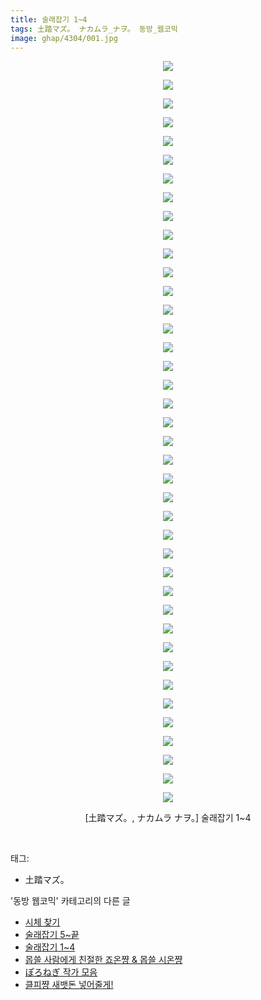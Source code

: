 ```yaml
---
title: 술래잡기 1~4
tags: 土踏マズ。 ナカムラ_ナヲ。 동방_웹코믹
image: ghap/4304/001.jpg
---
```

<div class="article">
<p style="text-align: center; clear: none; float: none;"><img src="{{ site.nasurl }}/ghap/4304/001.jpg"/></p>
<p style="text-align: center; clear: none; float: none;"><img src="{{ site.nasurl }}/ghap/4304/002.jpg"/></p>
<p style="text-align: center; clear: none; float: none;"><img src="{{ site.nasurl }}/ghap/4304/003.jpg"/></p>
<p style="text-align: center; clear: none; float: none;"><img src="{{ site.nasurl }}/ghap/4304/004.jpg"/></p>
<p style="text-align: center; clear: none; float: none;"><img src="{{ site.nasurl }}/ghap/4304/005.jpg"/></p>
<p style="text-align: center; clear: none; float: none;"><img src="{{ site.nasurl }}/ghap/4304/006.jpg"/></p>
<p style="text-align: center; clear: none; float: none;"><img src="{{ site.nasurl }}/ghap/4304/007.jpg"/></p>
<p style="text-align: center; clear: none; float: none;"><img src="{{ site.nasurl }}/ghap/4304/008.jpg"/></p>
<p style="text-align: center; clear: none; float: none;"><img src="{{ site.nasurl }}/ghap/4304/009.jpg"/></p>
<p style="text-align: center; clear: none; float: none;"><img src="{{ site.nasurl }}/ghap/4304/010.jpg"/></p>
<p style="text-align: center; clear: none; float: none;"><img src="{{ site.nasurl }}/ghap/4304/011.jpg"/></p>
<p style="text-align: center; clear: none; float: none;"><img src="{{ site.nasurl }}/ghap/4304/012.jpg"/></p>
<p style="text-align: center; clear: none; float: none;"><img src="{{ site.nasurl }}/ghap/4304/013.jpg"/></p>
<p style="text-align: center; clear: none; float: none;"><img src="{{ site.nasurl }}/ghap/4304/014.jpg"/></p>
<p style="text-align: center; clear: none; float: none;"><img src="{{ site.nasurl }}/ghap/4304/015.jpg"/></p>
<p style="text-align: center; clear: none; float: none;"><img src="{{ site.nasurl }}/ghap/4304/016.jpg"/></p>
<p style="text-align: center; clear: none; float: none;"><img src="{{ site.nasurl }}/ghap/4304/017.jpg"/></p>
<p style="text-align: center; clear: none; float: none;"><img src="{{ site.nasurl }}/ghap/4304/018.jpg"/></p>
<p style="text-align: center; clear: none; float: none;"><img src="{{ site.nasurl }}/ghap/4304/019.jpg"/></p>
<p style="text-align: center; clear: none; float: none;"><img src="{{ site.nasurl }}/ghap/4304/020.jpg"/></p>
<p style="text-align: center; clear: none; float: none;"><img src="{{ site.nasurl }}/ghap/4304/021.jpg"/></p>
<p style="text-align: center; clear: none; float: none;"><img src="{{ site.nasurl }}/ghap/4304/022.jpg"/></p>
<p style="text-align: center; clear: none; float: none;"><img src="{{ site.nasurl }}/ghap/4304/023.jpg"/></p>
<p style="text-align: center; clear: none; float: none;"><img src="{{ site.nasurl }}/ghap/4304/024.jpg"/></p>
<p style="text-align: center; clear: none; float: none;"><img src="{{ site.nasurl }}/ghap/4304/025.jpg"/></p>
<p style="text-align: center; clear: none; float: none;"><img src="{{ site.nasurl }}/ghap/4304/026.jpg"/></p>
<p style="text-align: center; clear: none; float: none;"><img src="{{ site.nasurl }}/ghap/4304/027.jpg"/></p>
<p style="text-align: center; clear: none; float: none;"><img src="{{ site.nasurl }}/ghap/4304/028.jpg"/></p>
<p style="text-align: center; clear: none; float: none;"><img src="{{ site.nasurl }}/ghap/4304/029.jpg"/></p>
<p style="text-align: center; clear: none; float: none;"><img src="{{ site.nasurl }}/ghap/4304/030.jpg"/></p>
<p style="text-align: center; clear: none; float: none;"><img src="{{ site.nasurl }}/ghap/4304/031.jpg"/></p>
<p style="text-align: center; clear: none; float: none;"><img src="{{ site.nasurl }}/ghap/4304/032.jpg"/></p>
<p style="text-align: center; clear: none; float: none;"><img src="{{ site.nasurl }}/ghap/4304/033.jpg"/></p>
<p style="text-align: center; clear: none; float: none;"><img src="{{ site.nasurl }}/ghap/4304/034.jpg"/></p>
<p style="text-align: center; clear: none; float: none;"><img src="{{ site.nasurl }}/ghap/4304/035.jpg"/></p>
<p style="text-align: center; clear: none; float: none;"><img src="{{ site.nasurl }}/ghap/4304/036.jpg"/></p>
<p style="text-align: center; clear: none; float: none;"><img src="{{ site.nasurl }}/ghap/4304/037.jpg"/></p>
<p style="text-align: center; clear: none; float: none;"><img src="{{ site.nasurl }}/ghap/4304/038.jpg"/></p>
<p style="text-align: center; clear: none; float: none;"><img src="{{ site.nasurl }}/ghap/4304/039.jpg"/></p>
<p style="text-align: center; clear: none; float: none;"><img src="{{ site.nasurl }}/ghap/4304/040.jpg"/></p>
<p style="text-align: center; clear: none; float: none;">[土踏マズ。, ナカムラ ナヲ。] 술래잡기 1~4</p>
<p><br/></p>
</div><div class="tagTrail">
<p>태그: </p>
<ul>
<li>土踏マズ。</li>
</ul>
</div><div class="another">
<p>'동방 웹코믹' 카테고리의 다른 글</p>
<ul>
<li><a href="/2018-04-20-ghap_4309">시체 찾기</a></li>
<li><a href="/2018-04-18-ghap_4305">술래잡기 5~끝</a></li>
<li><a href="/2018-04-18-ghap_4304">술래잡기 1~4</a></li>
<li><a href="/2018-04-18-ghap_4301">몹쓸 사람에게 친절한 죠온쨩 &amp; 몹쓸 시온쨩</a></li>
<li><a href="/2018-04-18-ghap_4300">ぽろねぎ 작가 모음</a></li>
<li><a href="/2018-04-18-ghap_4299">클피쨩 새뱃돈 넣어줄게!</a></li>
</ul>
</div><div class="cb_module cb_fluid">
<div class="cb_wrt cb_profile">
</div><!-- commentList close -->
</div>